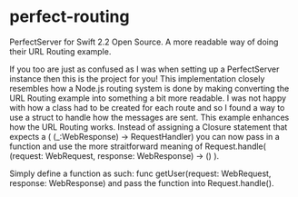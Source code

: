 # perfect-routing
PerfectServer for Swift 2.2 Open Source. A more readable way of doing their URL Routing example.

If you too are just as confused as I was when setting up a PerfectServer instance then this is the project for you! This implementation closely resembles how a Node.js routing system is done by making converting the URL Routing example into something a bit more readable. I was not happy with how a class had to be created for each route and so I found a way to use a struct to handle how the messages are sent. 
This example enhances how the URL Routing works. Instead of assigning a Closure statement that expects a ( (_:WebResponse) -> RequestHandler) you can now pass in a function and use the more straitforward meaning of Request.handle( (request: WebRequest, response: WebResponse) -> () ).

Simply define a function as such: func getUser(request: WebRequest, response: WebResponse) and pass the function into Request.handle().
